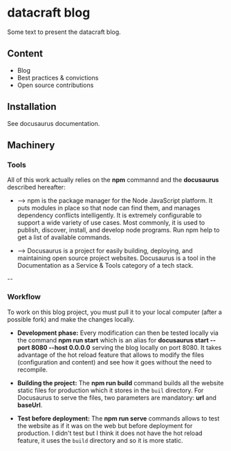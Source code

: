 # datacraft blog

Some text to present the datacraft blog.


## Content
- Blog
- Best practices & convictions
- Open source contributions

## Installation

See docusaurus documentation.


## Machinery

### Tools

All of this work actually relies on the **npm** commannd and the **docusaurus** described hereafter:

 - --> npm is the package manager for the Node JavaScript platform. It puts modules in place so that node can find them, and manages dependency conflicts intelligently. It is extremely configurable to support a wide variety of use cases. Most commonly, it is used to publish, discover, install, and develop node programs. Run npm help to get a list of available commands.

 - --> Docusaurus is a project for easily building, deploying, and maintaining open source project websites. Docusaurus is a tool in the Documentation as a Service & Tools category of a tech stack.

--

### Workflow

To work on this blog project, you must pull it to your local computer (after a possible fork) and make the changes locally.

 - **Development phase:** Every modification can then be tested locally via the command **npm run start** which is an alias for **docusaurus start --port 8080 --host 0.0.0.0** serving the blog locally on port 8080. It takes advantage of the hot reload feature that allows to modify the files (configuration and content) and see how it goes without the need to recompile.

 - **Building the project:** The **npm run build** command builds all the website static files for production which it stores in the `buil` directory. For Docusaurus to serve the files, two parameters are mandatory: **url** and **baseUrl**.

 - **Test before deployment:** The **npm run serve** commands allows to test the website as if it was on the web but before deployment for production. I didn't test but I think it does not have the hot reload feature, it uses the `build` directory and so it is more static. 